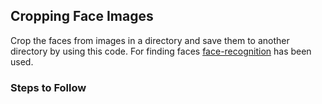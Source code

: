 ## **Cropping Face Images**

Crop the faces from images in a directory and save them to another directory by using this code.
For finding faces [face-recognition](https://github.com/ageitgey/face_recognition) has been used. 



### **Steps to Follow**
